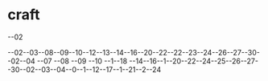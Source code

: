 # craft
--02

--02--03--08--09--10--12--13--14--16--20--22--22--23--24--26--27--30--02--04
--07
--08
--09
--10
--1--18
--14--16--1--20--22--24--25--26--27--30--02--03--04--0--1--12--17--1--21--2--24
